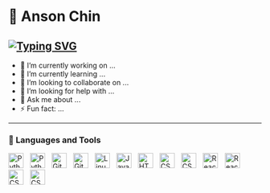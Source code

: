 # 🫡 Anson Chin
## [![Typing SVG](https://readme-typing-svg.demolab.com?font=Fira+Code&size=25&pause=1000&width=435&lines=Hi+There%F0%9F%91%8B;My+name+is+Anson;Welcome+to+my+github+page)](https://git.io/typing-svg)
- 🔭 I’m currently working on ...
- 🌱 I’m currently learning ...
- 👯 I’m looking to collaborate on ...
- 🤔 I’m looking for help with ...
- 💬 Ask me about ...
- ⚡ Fun fact: ...

---

### 🧰 Languages and Tools

<div>
  <img align="left" alt="Python" width="30px" style="padding-right:10px;" src="https://cdn.jsdelivr.net/gh/devicons/devicon/icons/python/python-plain.svg" />
  <img align="left" alt="Python" width="30px" style="padding-right:10px;" src="https://cdn.jsdelivr.net/gh/devicons/devicon@latest/icons/cplusplus/cplusplus-original.svg" />
  <img align=left: alt="React" width="30px" style="padding-right:10px;" src="https://cdn.jsdelivr.net/gh/devicons/devicon@latest/icons/react/react-original.svg" />
  <img align=left: alt="React" width="30px" style="padding-right:10px;" src="https://cdn.jsdelivr.net/gh/devicons/devicon@latest/icons/svelte/svelte-original.svg" />
  <img align="left" alt="GitHub" width="30px" style="padding-right:10px;" src="https://cdn.jsdelivr.net/gh/devicons/devicon/icons/github/github-original.svg" />
  <img align="left" alt="Git" width="30px" style="padding-right:10px;" src="https://cdn.jsdelivr.net/gh/devicons/devicon/icons/git/git-original.svg" />
  <img align="left" alt="Linux" width="30px" style="padding-right:10px;" src="https://cdn.jsdelivr.net/gh/devicons/devicon/icons/linux/linux-original.svg" />
  <img align="left" alt="JavaScript" width="30px" style="padding-right:10px;" src="https://cdn.jsdelivr.net/gh/devicons/devicon/icons/javascript/javascript-plain.svg" />
  <img align="left" alt="HTML" width="30px" style="padding-right:10px;" src="https://cdn.jsdelivr.net/gh/devicons/devicon/icons/html5/html5-plain.svg" />
  <img align="left" alt="CSS" width="30px" style="padding-right:10px;" src="https://cdn.jsdelivr.net/gh/devicons/devicon/icons/css3/css3-plain.svg" />
  <img align="left" alt="CSS" width="30px" style="padding-right:10px;" src="https://cdn.jsdelivr.net/gh/devicons/devicon@latest/icons/googlecloud/googlecloud-original.svg" />
  <img align="left" alt="CSS" width="30px" style="padding-right:10px;" src="https://cdn.jsdelivr.net/gh/devicons/devicon@latest/icons/django/django-plain-wordmark.svg" />
  <img align="left" alt="CSS" width="30px" style="padding-right:10px;" src="https://cdn.jsdelivr.net/gh/devicons/devicon@latest/icons/fastapi/fastapi-original-wordmark.svg" />
  <br />
</div>



